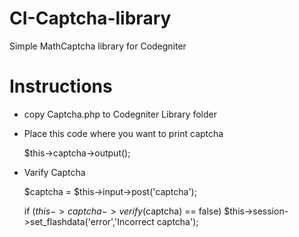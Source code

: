 # CI-Captcha-library
Simple MathCaptcha library for Codegniter

# Instructions

- copy Captcha.php to Codegniter Library folder

- Place this code where you want to print captcha

    $this->captcha->output();
    
- Varify Captcha

    $captcha 	= $this->input->post('captcha');
    
    if ($this->captcha->verify($captcha) == false)
				$this->session->set_flashdata('error','Incorrect captcha');
